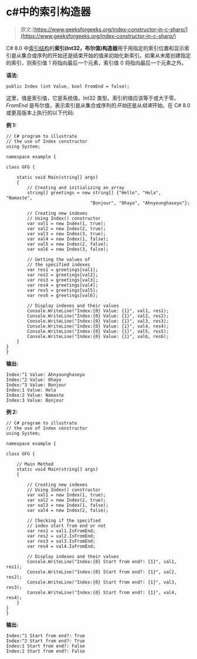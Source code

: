 # c#中的索引构造器

> 原文:[https://www.geeksforgeeks.org/index-constructor-in-c-sharp/](https://www.geeksforgeeks.org/index-constructor-in-c-sharp/)

C# 8.0 中[索引结构](https://www.geeksforgeeks.org/index-struct-in-c-sharp-8-0/)的**索引(Int32，布尔值)构造器**用于用指定的索引位置和显示索引是从集合或序列的开始还是结束开始的值来初始化新索引。如果从末尾创建指定的索引，则索引值 1 将指向最后一个元素，索引值 0 将指向最后一个元素之外。

**语法:**

```
public Index (int Value, bool FromEnd = false);
```

这里，值是索引值，它是系统值。Int32 类型。索引的值应该等于或大于零。 *FromEnd* 是布尔值，表示索引是从集合或序列的*开始*还是从*结束*开始。在 C# 8.0 或更高版本上执行的以下代码:

**例 1:**

```
// C# program to illustrate
// the use of Index constructor
using System;

namespace example {

class GFG {

    static void Main(string[] args)
    {
        // Creating and initializing an array
        string[] greetings = new string[] {"Hello", "Hola", "Namaste", 
                                "Bonjour", "Ohayo", "Ahnyounghaseyo"};

        // Creating new indexes
        // Using Index() constructor
        var val1 = new Index(1, true);
        var val2 = new Index(2, true);
        var val3 = new Index(3, true);
        var val4 = new Index(1, false);
        var val5 = new Index(2, false);
        var val6 = new Index(3, false);

        // Getting the values of 
        // the specified indexes
        var res1 = greetings[val1];
        var res2 = greetings[val2];
        var res3 = greetings[val3];
        var res4 = greetings[val4];
        var res5 = greetings[val5];
        var res6 = greetings[val6];

        // Display indexes and their values
        Console.WriteLine("Index:{0} Value: {1}", val1, res1);
        Console.WriteLine("Index:{0} Value: {1}", val2, res2);
        Console.WriteLine("Index:{0} Value: {1}", val3, res3);
        Console.WriteLine("Index:{0} Value: {1}", val4, res4);
        Console.WriteLine("Index:{0} Value: {1}", val5, res5);
        Console.WriteLine("Index:{0} Value: {1}", val6, res6);
    }
}
}
```

**输出:**

```
Index:^1 Value: Ahnyounghaseyo
Index:^2 Value: Ohayo
Index:^3 Value: Bonjour
Index:1 Value: Hola
Index:2 Value: Namaste
Index:3 Value: Bonjour

```

**例 2:**

```
// C# program to illustrate 
// the use of Index constructor
using System;

namespace example {

class GFG {

    // Main Method
    static void Main(string[] args)
    {

        // Creating new indexes
        // Using Index() constructor
        var val1 = new Index(1, true);
        var val2 = new Index(2, true);
        var val3 = new Index(1, false);
        var val4 = new Index(2, false);

        // Checking if the specified 
        // index start from end or not
        var res1 = val1.IsFromEnd;
        var res2 = val2.IsFromEnd;
        var res3 = val3.IsFromEnd;
        var res4 = val4.IsFromEnd;

        // Display indexes and their values
        Console.WriteLine("Index:{0} Start from end?: {1}", val1, res1);
        Console.WriteLine("Index:{0} Start from end?: {1}", val2, res2);
        Console.WriteLine("Index:{0} Start from end?: {1}", val3, res3);
        Console.WriteLine("Index:{0} Start from end?: {1}", val4, res4);
    }
}
}
```

**输出:**

```
Index:^1 Start from end?: True
Index:^2 Start from end?: True
Index:1 Start from end?: False
Index:2 Start from end?: False

```